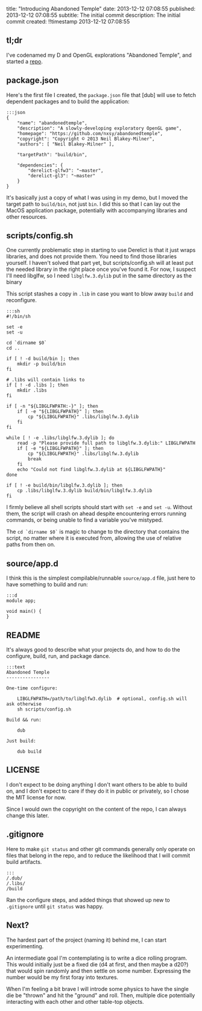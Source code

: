 title: "Introducing Abandoned Temple"
date: 2013-12-12 07:08:55
published: 2013-12-12 07:08:55
subtitle: The initial commit
description:
    The initial commit
created: !!timestamp 2013-12-12 07:08:55

## tl;dr ##

I've codenamed my D  and OpenGL explorations "Abandoned Temple", and started a
[repo](https://github.com/nxsy/abandonedtemple).

## package.json ##

Here's the first file I created, the `package.json` file that [dub] will use to
fetch dependent packages and to build the application:

    :::json
    {
        "name": "abandonedtemple",
        "description": "A slowly-developing exploratory OpenGL game",
        "homepage": "https://github.com/nxsy/abandonedtemple",
        "copyright": "Copyright © 2013 Neil Blakey-Milner",
        "authors": [ "Neil Blakey-Milner" ],

        "targetPath": "build/bin",

        "dependencies": {
            "derelict-glfw3": "~master",
            "derelict-gl3": "~master"
        }
    }

It's basically just a copy of what I was using in my demo, but I moved the
target path to `build/bin`, not just `bin`.  I did this so that I can lay out
the MacOS application package, potentially with accompanying libraries and
other resources.

## scripts/config.sh ##

One currently problematic step in starting to use Derelict is that it just
wraps libraries, and does not provide them.  You need to find those libraries
yourself.  I haven't solved that part yet, but scripts/config.sh will at least
put the needed library in the right place once you've found it.  For now, I
suspect I'll need libglfw, so I need `libglfw.3.dylib` put in the same
directory as the binary 

This script stashes a copy in `.lib` in case you want to blow away `build` and
reconfigure.

    :::sh
    #!/bin/sh

    set -e
    set -u

    cd `dirname $0`
    cd ..

    if [ ! -d build/bin ]; then
        mkdir -p build/bin
    fi

    # .libs will contain links to 
    if [ ! -d .libs ]; then
        mkdir .libs
    fi

    if [ -n "${LIBGLFWPATH:-}" ]; then
        if [ -e "${LIBGLFWPATH}" ]; then
            cp "${LIBGLFWPATH}" .libs/libglfw.3.dylib
        fi
    fi

    while [ ! -e .libs/libglfw.3.dylib ]; do
        read -p "Please provide full path to libglfw.3.dylib:" LIBGLFWPATH
        if [ -e "${LIBGLFWPATH}" ]; then
            cp "${LIBGLFWPATH}" .libs/libglfw.3.dylib
            break
        fi
        echo "Could not find libglfw.3.dylib at ${LIBGLFWPATH}"
    done

    if [ ! -e build/bin/libglfw.3.dylib ]; then
        cp .libs/libglfw.3.dylib build/bin/libglfw.3.dylib
    fi

I firmly believe all shell scripts should start with `set -e` and `set -u`.
Without them, the script will crash on ahead despite encountering errors
running commands, or being unable to find a variable you've mistyped.

The `` cd `dirname $0` `` is magic to change to the directory that contains the
script, no matter where it is executed from, allowing the use of relative paths
from then on.

## source/app.d ##

I think this is the simplest compilable/runnable `source/app.d` file, just here
to have something to build and run:

    :::d
    module app;

    void main() {
    }

## README ##

It's always good to describe what your projects do, and how to do the
configure, build, run, and package dance.

    :::text
    Abandoned Temple
    ----------------

    One-time configure:

        LIBGLFWPATH=/path/to/libglfw3.dylib  # optional, config.sh will ask otherwise
        sh scripts/config.sh

    Build && run:

        dub

    Just build:

        dub build

## LICENSE ##

I don't expect to be doing anything I don't want others to be able to build on,
and I don't expect to care if they do it in public or privately, so I chose the
MIT license for now.

Since I would own the copyright on the content of the repo, I can always change
this later.

## .gitignore ##

Here to make `git status` and other git commands generally only operate on
files that belong in the repo, and to reduce the likelihood that I will commit
build artifacts.

    :::
    /.dub/
    /.libs/
    /build

Ran the configure steps, and added things that showed up new to `.gitignore`
until `git status` was happy.

## Next? ##

The hardest part of the project (naming it) behind me, I can start
experimenting.

An intermediate goal I'm contemplating is to write a dice rolling program.
This would initially just be a fixed die (d4 at first, and then maybe a d20?)
that would spin randomly and then settle on some number.  Expressing the number
would be my first foray into textures.

When I'm feeling a bit brave I will introde some physics to have the single die
be "thrown" and hit the "ground" and roll.  Then, multiple dice potentially
interacting with each other and other table-top objects.
